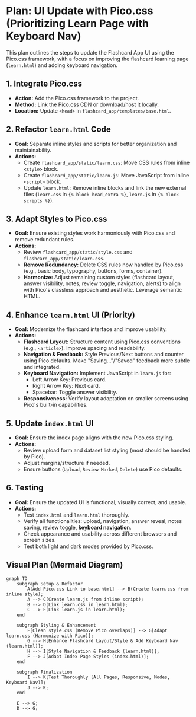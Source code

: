 # Plan: UI Update with Pico.css (Prioritizing Learn Page with Keyboard Nav)

This plan outlines the steps to update the Flashcard App UI using the Pico.css framework, with a focus on improving the flashcard learning page (`learn.html`) and adding keyboard navigation.

## 1. Integrate Pico.css

*   **Action:** Add the Pico.css framework to the project.
*   **Method:** Link the Pico.css CDN or download/host it locally.
*   **Location:** Update `<head>` in `flashcard_app/templates/base.html`.

## 2. Refactor `learn.html` Code

*   **Goal:** Separate inline styles and scripts for better organization and maintainability.
*   **Actions:**
    *   Create `flashcard_app/static/learn.css`: Move CSS rules from inline `<style>` block.
    *   Create `flashcard_app/static/learn.js`: Move JavaScript from inline `<script>` block.
    *   Update `learn.html`: Remove inline blocks and link the new external files (`learn.css` in `{% block head_extra %}`, `learn.js` in `{% block scripts %}`).

## 3. Adapt Styles to Pico.css

*   **Goal:** Ensure existing styles work harmoniously with Pico.css and remove redundant rules.
*   **Actions:**
    *   Review `flashcard_app/static/style.css` and `flashcard_app/static/learn.css`.
    *   **Remove Redundancy:** Delete CSS rules now handled by Pico.css (e.g., basic body, typography, buttons, forms, container).
    *   **Harmonize:** Adjust remaining custom styles (flashcard layout, answer visibility, notes, review toggle, navigation, alerts) to align with Pico's classless approach and aesthetic. Leverage semantic HTML.

## 4. Enhance `learn.html` UI (Priority)

*   **Goal:** Modernize the flashcard interface and improve usability.
*   **Actions:**
    *   **Flashcard Layout:** Structure content using Pico.css conventions (e.g., `<article>`). Improve spacing and readability.
    *   **Navigation & Feedback:** Style Previous/Next buttons and counter using Pico defaults. Make "Saving..."/"Saved" feedback more subtle and integrated.
    *   **Keyboard Navigation:** Implement JavaScript in `learn.js` for:
        *   Left Arrow Key: Previous card.
        *   Right Arrow Key: Next card.
        *   Spacebar: Toggle answer visibility.
    *   **Responsiveness:** Verify layout adaptation on smaller screens using Pico's built-in capabilities.

## 5. Update `index.html` UI

*   **Goal:** Ensure the index page aligns with the new Pico.css styling.
*   **Actions:**
    *   Review upload form and dataset list styling (most should be handled by Pico).
    *   Adjust margins/structure if needed.
    *   Ensure buttons (`Upload`, `Review Marked`, `Delete`) use Pico defaults.

## 6. Testing

*   **Goal:** Ensure the updated UI is functional, visually correct, and usable.
*   **Actions:**
    *   Test `index.html` and `learn.html` thoroughly.
    *   Verify all functionalities: upload, navigation, answer reveal, notes saving, review toggle, **keyboard navigation**.
    *   Check appearance and usability across different browsers and screen sizes.
    *   Test both light and dark modes provided by Pico.css.

## Visual Plan (Mermaid Diagram)

```mermaid
graph TD
    subgraph Setup & Refactor
        A[Add Pico.css Link to base.html] --> B(Create learn.css from inline style);
        A --> C(Create learn.js from inline script);
        B --> D(Link learn.css in learn.html);
        C --> E(Link learn.js in learn.html);
    end

    subgraph Styling & Enhancement
        F[Clean style.css (Remove Pico overlaps)] --> G[Adapt learn.css (Harmonize with Pico)];
        G --> H[Enhance Flashcard Layout/Style & Add Keyboard Nav (learn.html)];
        H --> I[Style Navigation & Feedback (learn.html)];
        F --> J[Adapt Index Page Styles (index.html)];
    end

    subgraph Finalization
        I --> K[Test Thoroughly (All Pages, Responsive, Modes, Keyboard Nav)];
        J --> K;
    end

    E --> G;
    D --> G;